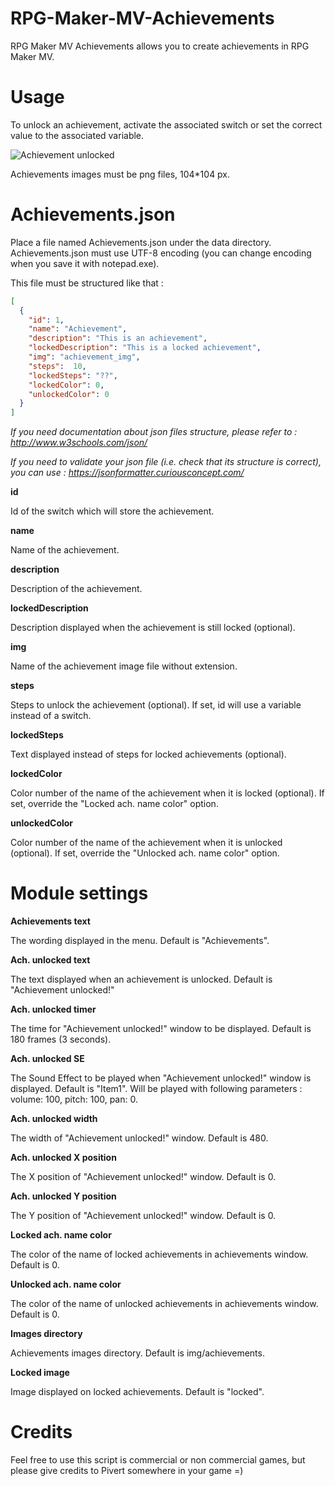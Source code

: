 # RPG-Maker-MV-Achievements

RPG Maker MV Achievements allows you to create achievements in RPG Maker MV.

# Usage

To unlock an achievement, activate the associated switch or set the correct value to the associated variable.

![Achievement unlocked](https://raw.githubusercontent.com/PicusViridis/RPG-Maker-MV-Achievements/master/Screenshots/Achievement%20unlocked!.png)

Achievements images must be png files, 104*104 px.

# Achievements.json

Place a file named Achievements.json under the data directory. Achievements.json must use UTF-8 encoding (you can change encoding when you save it with notepad.exe).

This file must be structured like that :

```json
[
  {
    "id": 1,
    "name": "Achievement",
    "description": "This is an achievement",
    "lockedDescription": "This is a locked achievement",
    "img": "achievement_img",
	"steps":  10,
	"lockedSteps": "??",
	"lockedColor": 0,
	"unlockedColor": 0
  }
]
```

_If you need documentation about json files structure, please refer to : http://www.w3schools.com/json/_

_If you need to validate your json file (i.e. check that its structure is correct), you can use : https://jsonformatter.curiousconcept.com/_

__id__

Id of the switch which will store the achievement.

__name__

Name of the achievement.

__description__

Description of the achievement.

__lockedDescription__

Description displayed when the achievement is still locked (optional).

__img__

Name of the achievement image file without extension.

__steps__

Steps to unlock the achievement (optional). If set, id will use a variable instead of a switch.

__lockedSteps__

Text displayed instead of steps for locked achievements (optional).

__lockedColor__

Color number of the name of the achievement when it is locked (optional). If set, override the "Locked ach. name color" option.

__unlockedColor__

Color number of the name of the achievement when it is unlocked (optional). If set, override the "Unlocked ach. name color" option.

# Module settings

__Achievements text__

The wording displayed in the menu. Default is "Achievements".

__Ach. unlocked text__

The text displayed when an achievement is unlocked. Default is "Achievement unlocked!"

__Ach. unlocked timer__

The time for "Achievement unlocked!" window to be displayed. Default is 180 frames (3 seconds).

__Ach. unlocked SE__

The Sound Effect to be played when "Achievement unlocked!" window is displayed. Default is "Item1". Will be played with following parameters : volume: 100, pitch: 100, pan: 0.

__Ach. unlocked width__

The width of "Achievement unlocked!" window. Default is 480.

__Ach. unlocked X position__

The X position of "Achievement unlocked!" window. Default is 0.

__Ach. unlocked Y position__

The Y position of "Achievement unlocked!" window. Default is 0.

__Locked ach. name color__

The color of the name of locked achievements in achievements window. Default is 0.

__Unlocked ach. name color__

The color of the name of unlocked achievements in achievements window. Default is 0.

__Images directory__

Achievements images directory. Default is img/achievements.

__Locked image__

Image displayed on locked achievements. Default is "locked".


# Credits

Feel free to use this script is commercial or non commercial games, but please give credits to Pivert somewhere in your game =)